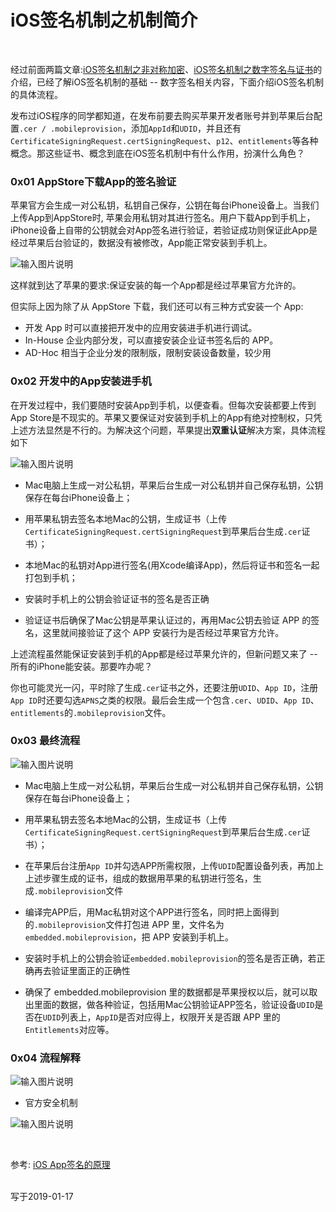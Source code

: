 # iOS签名机制之机制简介

<br>

经过前面两篇文章:[iOS签名机制之非对称加密](https://gitee.com/zhaoName0x01/Notes/blob/master/iOSReverse/iOS签名机制之非对称加密.md)、[iOS签名机制之数字签名与证书](https://gitee.com/zhaoName0x01/Notes/blob/master/iOSReverse/iOS签名机制之数字签名与证书.md)的介绍，已经了解iOS签名机制的基础 -- 数字签名相关内容，下面介绍iOS签名机制的具体流程。


发布过iOS程序的同学都知道，在发布前要去购买苹果开发者账号并到苹果后台配置`.cer / .mobileprovision`，添加`AppId`和`UDID`，并且还有`CertificateSigningRequest.certSigningRequest`、`p12`、`entitlements`等各种概念。那这些证书、概念到底在iOS签名机制中有什么作用，扮演什么角色？


### 0x01 AppStore下载App的签名验证


苹果官方会生成一对公私钥，私钥自己保存，公钥在每台iPhone设备上。当我们上传App到AppStore时, 苹果会用私钥对其进行签名。用户下载App到手机上，iPhone设备上自带的公钥就会对App签名进行验证，若验证成功则保证此App是经过苹果后台验证的，数据没有被修改，App能正常安装到手机上。

![输入图片说明](https://images.gitee.com/uploads/images/2019/0117/094542_60a65256_1355277.png "Snip20190116_3.png")

这样就到达了苹果的要求:保证安装的每一个App都是经过苹果官方允许的。

但实际上因为除了从 AppStore 下载，我们还可以有三种方式安装一个 App: 

- 开发 App 时可以直接把开发中的应用安装进手机进行调试。
- In-House 企业内部分发，可以直接安装企业证书签名后的 APP。
- AD-Hoc 相当于企业分发的限制版，限制安装设备数量，较少用

### 0x02 开发中的App安装进手机

在开发过程中，我们要随时安装App到手机，以便查看。但每次安装都要上传到App Store是不现实的。苹果又要保证对安装到手机上的App有绝对控制权，只凭上述方法显然是不行的。为解决这个问题，苹果提出**双重认证**解决方案，具体流程如下

![输入图片说明](https://images.gitee.com/uploads/images/2019/0117/162329_25c5b5eb_1355277.png "Snip20190117_4.png")

- Mac电脑上生成一对公私钥，苹果后台生成一对公私钥并自己保存私钥，公钥保存在每台iPhone设备上；

- 用苹果私钥去签名本地Mac的公钥，生成证书（上传`CertificateSigningRequest.certSigningRequest`到苹果后台生成`.cer`证书）；

- 本地Mac的私钥对App进行签名(用Xcode编译App)，然后将证书和签名一起打包到手机；

- 安装时手机上的公钥会验证证书的签名是否正确

- 验证证书后确保了Mac公钥是苹果认证过的，再用Mac公钥去验证 APP 的签名，这里就间接验证了这个 APP 安装行为是否经过苹果官方允许。


上述流程虽然能保证安装到手机的App都是经过苹果允许的，但新问题又来了 -- 所有的iPhone能安装。那要咋办呢？

你也可能灵光一闪，平时除了生成`.cer`证书之外，还要注册`UDID`、`App ID`，注册`App ID`时还要勾选`APNS`之类的权限。最后会生成一个包含`.cer`、`UDID`、`App ID`、`entitlements`的`.mobileprovision`文件。


### 0x03 最终流程

![输入图片说明](https://images.gitee.com/uploads/images/2019/0117/170111_15184dd7_1355277.png "Snip20190117_5.png")


- Mac电脑上生成一对公私钥，苹果后台生成一对公私钥并自己保存私钥，公钥保存在每台iPhone设备上；

- 用苹果私钥去签名本地Mac的公钥，生成证书（上传`CertificateSigningRequest.certSigningRequest`到苹果后台生成`.cer`证书）；

- 在苹果后台注册`App ID`并勾选APP所需权限，上传`UDID`配置设备列表，再加上上述步骤生成的证书，组成的数据用苹果的私钥进行签名，生成`.mobileprovision`文件

- 编译完APP后，用Mac私钥对这个APP进行签名，同时把上面得到的`.mobileprovision`文件打包进 APP 里，文件名为`embedded.mobileprovision`，把 APP 安装到手机上。

- 安装时手机上的公钥会验证`embedded.mobileprovision`的签名是否正确，若正确再去验证里面正的正确性

- 确保了 embedded.mobileprovision 里的数据都是苹果授权以后，就可以取出里面的数据，做各种验证，包括用Mac公钥验证APP签名，验证设备`UDID`是否在`UDID`列表上，`AppID`是否对应得上，权限开关是否跟 APP 里的`Entitlements`对应等。


### 0x04 流程解释

![输入图片说明](https://images.gitee.com/uploads/images/2019/0117/175450_86012552_1355277.png "Snip20190117_8.png")

- 官方安全机制

![输入图片说明](https://images.gitee.com/uploads/images/2019/0117/174709_76bf6cf1_1355277.png "Snip20190117_7.png")

<br>

参考: [iOS App签名的原理](http://blog.cnbang.net/tech/3386/)

<br>
写于2019-01-17
<br>